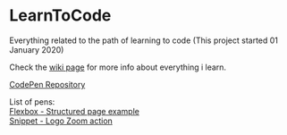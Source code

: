 # LearnToCode
Everything related to the path of learning to code (This project started 01 January 2020)  

Check the [wiki page](https://github.com/JoseVale-pt/LearnToCode/wiki) for more info about everything i learn.

[CodePen Repository](https://codepen.io/josevale-pt)

List of pens:  
[Flexbox - Structured page example](https://codepen.io/josevale-pt/pen/jOEQqgm)  
[Snippet - Logo Zoom action](https://codepen.io/josevale-pt/pen/dyPxGwg)


